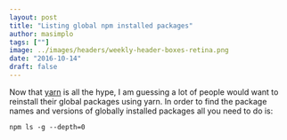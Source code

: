 ```yaml
---
layout: post
title: "Listing global npm installed packages"
author: masimplo
tags: [""]
image: ../images/headers/weekly-header-boxes-retina.png
date: "2016-10-14"
draft: false
---
```


Now that [yarn](https://yarnpkg.com/) is all the hype, I am guessing a lot of people would want to reinstall their global packages using yarn. In order to find the package names and versions of globally installed packages all you need to do is:

`npm ls -g --depth=0`